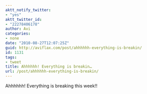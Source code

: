 ```yaml
---
aktt_notify_twitter:
- "yes"
aktt_twitter_id:
- "22278406178"
author: Avi
categories:
- none
date: "2010-08-27T12:07:25Z"
guid: http://aviflax.com/post/ahhhhhh-everything-is-breakin/
id: 1131
tags:
- tweet
title: Ahhhhhh! Everything is breakin…
url: /post/ahhhhhh-everything-is-breakin/
---
```

Ahhhhhh! Everything is breaking this week!!